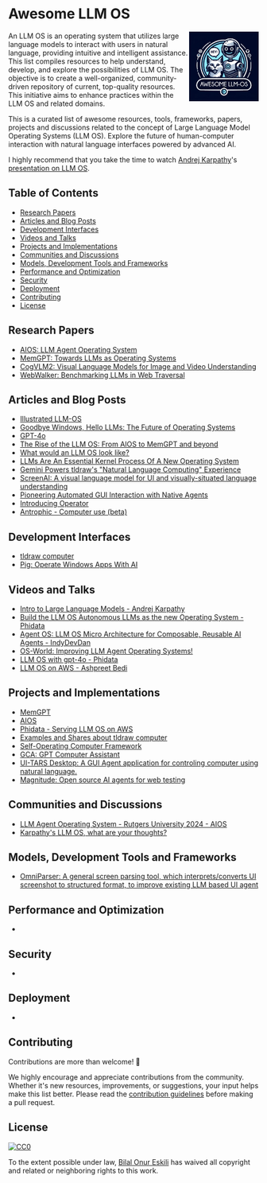 # Awesome LLM OS
<img src="logo.png" align="right" width="140">

An LLM OS is an operating system that utilizes large language models to interact with users in natural language, providing intuitive and intelligent assistance. This list compiles resources to help understand, develop, and explore the possibilities of LLM OS. The objective is to create a well-organized, community-driven repository of current, top-quality resources. This initiative aims to enhance practices within the LLM OS and related domains. 

This is a curated list of awesome resources, tools, frameworks, papers, projects and discussions related to the concept of Large Language Model Operating Systems (LLM OS). Explore the future of human-computer interaction with natural language interfaces powered by advanced AI.


I highly recommend that you take the time to watch [Andrej Karpathy](https://github.com/karpathy)'s [presentation on LLM OS](https://youtu.be/zjkBMFhNj_g?feature=shared&t=2536).

## Table of Contents
- [Research Papers](#research-papers)
- [Articles and Blog Posts](#articles-and-blog-posts)
- [Development Interfaces](#development-interfaces)
- [Videos and Talks](#videos-and-talks)
- [Projects and Implementations](#projects-and-implementations)
- [Communities and Discussions](#communities-and-discussions)
- [Models, Development Tools and Frameworks](#models-development-tools-and-frameworks)
- [Performance and Optimization](#performance-and-optimization)
- [Security](#security)
- [Deployment](#deployment)
- [Contributing](#contributing)
- [License](#license)

## Research Papers
- [AIOS: LLM Agent Operating System](https://arxiv.org/abs/2403.16971)
- [MemGPT: Towards LLMs as Operating Systems](https://arxiv.org/abs/2310.08560)
- [CogVLM2: Visual Language Models for Image and Video Understanding](https://arxiv.org/pdf/2408.16500)
- [WebWalker: Benchmarking LLMs in Web Traversal](https://arxiv.org/abs/2501.07572)

## Articles and Blog Posts
- [Illustrated LLM-OS](https://huggingface.co/blog/shivance/illustrated-llm-os)
- [Goodbye Windows, Hello LLMs: The Future of Operating Systems](https://medium.com/@ronaldmannak/goodbye-windows-hello-llms-the-future-of-operating-systems-7ba61ea03e8d)
- [GPT-4o](https://openai.com/index/hello-gpt-4o/)
- [The Rise of the LLM OS: From AIOS to MemGPT and beyond](https://community.aws/content/2eojjD2E7TBgPFJmB2FGAtrSSBh/the-rise-of-the-llm-os-from-aios-to-memgpt-and-beyond)
- [What would an LLM OS look like?](https://campedersen.com/llm-os/)
- [LLMs Are An Essential Kernel Process Of A New Operating System](https://www.pillar.security/blog/llms-are-an-essential-kernel-process-of-a-new-operating-system)
- [Gemini Powers tldraw's "Natural Language Computing" Experience](https://ai.google.dev/showcase/tldraw?hl=en)
- [ScreenAI: A visual language model for UI and visually-situated language understanding](https://research.google/blog/screenai-a-visual-language-model-for-ui-and-visually-situated-language-understanding/)
- [Pioneering Automated GUI Interaction with Native Agents](https://arxiv.org/pdf/2501.12326)
- [Introducing Operator](https://openai.com/index/introducing-operator/)
- [Antrophic - Computer use (beta)](https://docs.anthropic.com/en/docs/build-with-claude/computer-use)

## Development Interfaces
- [tldraw computer](https://computer.tldraw.com/)
- [Pig: Operate Windows Apps With AI](https://www.pig.dev/)

## Videos and Talks
- [Intro to Large Language Models - Andrej Karpathy](https://www.youtube.com/watch?v=zjkBMFhNj_g)
- [Build the LLM OS Autonomous LLMs as the new Operating System - Phidata](https://www.youtube.com/watch?v=YMZm7LdGQp8)
- [Agent OS: LLM OS Micro Architecture for Composable, Reusable AI Agents - IndyDevDan](https://www.youtube.com/watch?v=8wSH4XukcH8)
- [OS-World: Improving LLM Agent Operating Systems!](https://www.youtube.com/watch?v=zm1_Huwb26I)
- [LLM OS with gpt-4o - Phidata](https://www.youtube.com/watch?v=6g2KLvwHZlU)
- [LLM OS on AWS - Ashpreet Bedi](https://x.com/ashpreetbedi/status/1797320918274068700)

## Projects and Implementations
- [MemGPT](https://github.com/cpacker/MemGPT)
- [AIOS](https://github.com/agiresearch/AIOS)
- [Phidata - Serving LLM OS on AWS](https://docs.phidata.com/templates/llm-os/run-local)
- [Examples and Shares about tldraw computer](/examples/tldraw-computer-projects.md)
- [Self-Operating Computer Framework](https://github.com/OthersideAI/self-operating-computer)
- [GCA: GPT Computer Assistant](https://github.com/Upsonic/gpt-computer-assistant)
- [UI-TARS Desktop: A GUI Agent application for controling computer using natural language.](https://github.com/bytedance/UI-TARS-desktop)
- [Magnitude: Open source AI agents for web testing](https://github.com/magnitudedev/magnitude)

## Communities and Discussions
- [LLM Agent Operating System - Rutgers University 2024 - AIOS](https://www.reddit.com/r/LocalLLaMA/comments/1bod1jt/llm_agent_operating_system_rutgers_university/)
- [Karpathy's LLM OS, what are your thoughts?](https://www.linuxquestions.org/questions/linux-general-1/karpathy%27s-llm-os-what-are-your-thoughts-4175741199/)

## Models, Development Tools and Frameworks
- [OmniParser: A general screen parsing tool, which interprets/converts UI screenshot to structured format, to improve existing LLM based UI agent](https://huggingface.co/microsoft/OmniParser)

## Performance and Optimization
-

## Security
- 

## Deployment
- 

## Contributing
Contributions are more than welcome! 🌟

We highly encourage and appreciate contributions from the community. Whether it's new resources, improvements, or suggestions, your input helps make this list better. Please read the [contribution guidelines](contributing.md) before making a pull request.

## License
[![CC0](http://mirrors.creativecommons.org/presskit/buttons/88x31/svg/cc-zero.svg)](https://creativecommons.org/publicdomain/zero/1.0/)

To the extent possible under law, [Bilal Onur Eskili](https://github.com/bilalonur) has waived all copyright and related or neighboring rights to this work.
